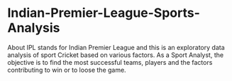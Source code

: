 # Indian-Premier-League-Sports-Analysis
About IPL stands for Indian Premier League and this is an exploratory data analysis of sport Cricket based on various factors. As a Sport Analyst, the objective is to find the most successful teams, players and the factors contributing to win or to loose the game.
